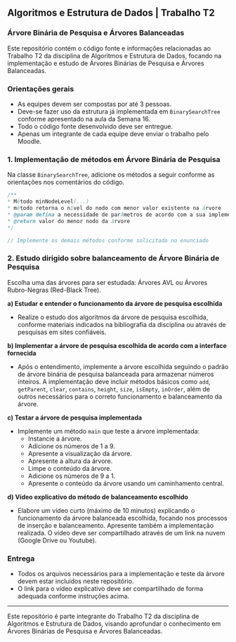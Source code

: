 ## Algoritmos e Estrutura de Dados | Trabalho T2
### Árvore Binária de Pesquisa e Árvores Balanceadas

Este repositório contém o código fonte e informações relacionadas ao Trabalho T2 da disciplina de Algoritmos e Estrutura de Dados, focando na implementação e estudo de Árvores Binárias de Pesquisa e Árvores Balanceadas.

### Orientações gerais
- As equipes devem ser compostas por até 3 pessoas.
- Deve-se fazer uso da estrutura já implementada em `BinarySearchTree` conforme apresentado na aula da Semana 16.
- Todo o código fonte desenvolvido deve ser entregue.
- Apenas um integrante de cada equipe deve enviar o trabalho pelo Moodle.

### 1. Implementação de métodos em Árvore Binária de Pesquisa
Na classe `BinarySearchTree`, adicione os métodos a seguir conforme as orientações nos comentários do código.

```java
/**
* Método minNodeLevel(...)
* método retorna o nível do nodo com menor valor existente na árvore
* @param defina a necessidade de parâmetros de acordo com a sua implementação
* @return valor do menor nodo da árvore
*/

// Implemente os demais métodos conforme solicitado no enunciado
```

### 2. Estudo dirigido sobre balanceamento de Árvore Binária de Pesquisa
Escolha uma das árvores para ser estudada: Árvores AVL ou Árvores Rubro-Negras (Red-Black Tree).

**a) Estudar e entender o funcionamento da árvore de pesquisa escolhida**
- Realize o estudo dos algoritmos da árvore de pesquisa escolhida, conforme materiais indicados na bibliografia da disciplina ou através de pesquisas em sites confiáveis.

**b) Implementar a árvore de pesquisa escolhida de acordo com a interface fornecida**
- Após o entendimento, implemente a árvore escolhida seguindo o padrão de árvore binária de pesquisa balanceada para armazenar números inteiros. A implementação deve incluir métodos básicos como `add`, `getParent`, `clear`, `contains`, `height`, `size`, `isEmpty`, `inOrder`, além de outros necessários para o correto funcionamento e balanceamento da árvore.

**c) Testar a árvore de pesquisa implementada**
- Implemente um método `main` que teste a árvore implementada:
    - Instancie a árvore.
    - Adicione os números de 1 a 9.
    - Apresente a visualização da árvore.
    - Apresente a altura da árvore.
    - Limpe o conteúdo da árvore.
    - Adicione os números de 9 a 1.
    - Apresente o conteúdo da árvore usando um caminhamento central.

**d) Vídeo explicativo do método de balanceamento escolhido**
- Elabore um vídeo curto (máximo de 10 minutos) explicando o funcionamento da árvore balanceada escolhida, focando nos processos de inserção e balanceamento. Apresente também a implementação realizada. O vídeo deve ser compartilhado através de um link na nuvem (Google Drive ou Youtube).

### Entrega
- Todos os arquivos necessários para a implementação e teste da árvore devem estar incluídos neste repositório.
- O link para o vídeo explicativo deve ser compartilhado de forma adequada conforme instruções acima.

---

Este repositório é parte integrante do Trabalho T2 da disciplina de Algoritmos e Estrutura de Dados, visando aprofundar o conhecimento em Árvores Binárias de Pesquisa e Árvores Balanceadas.
